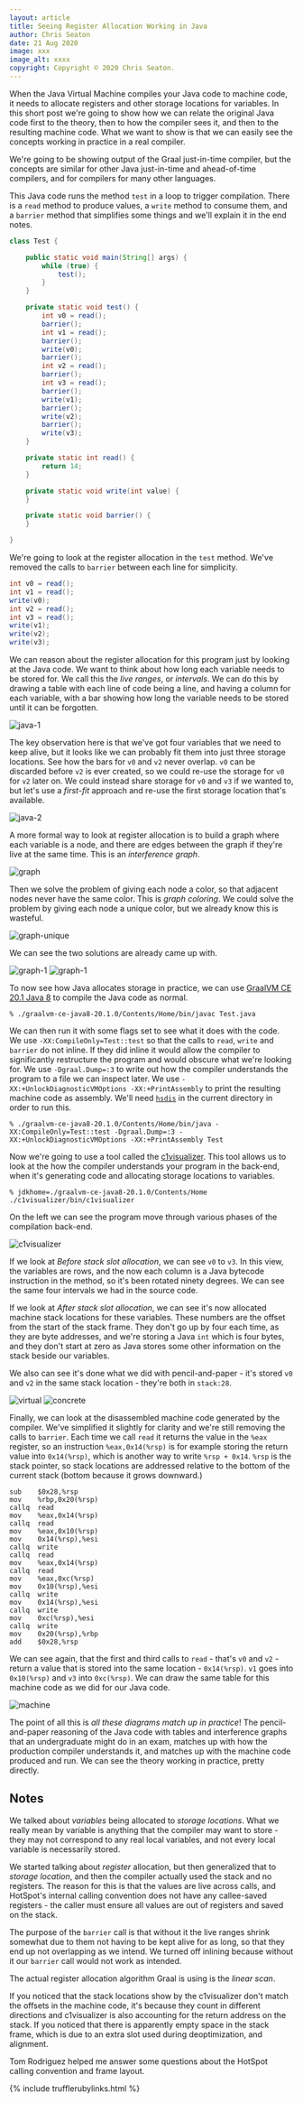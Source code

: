```yaml
---
layout: article
title: Seeing Register Allocation Working in Java
author: Chris Seaton
date: 21 Aug 2020
image: xxx
image_alt: xxxx
copyright: Copyright © 2020 Chris Seaton.
---
```


When the Java Virtual Machine compiles your Java code to machine code, it needs to allocate registers and other storage locations for variables. In this short post we're going to show how we can relate the original Java code first to the theory, then to how the compiler sees it, and then to the resulting machine code. What we want to show is that we can easily see the concepts working in practice in a real compiler.

We're going to be showing output of the Graal just-in-time compiler, but the concepts are similar for other Java just-in-time and ahead-of-time compilers, and for compilers for many other languages.

This Java code runs the method `test` in a loop to trigger compilation. There is a `read` method to produce values, a `write` method to consume them, and a `barrier` method that simplifies some things and we'll explain it in the end notes.

```java
class Test {

    public static void main(String[] args) {
        while (true) {
            test();
        }
    }

    private static void test() {
        int v0 = read();
        barrier();
        int v1 = read();
        barrier();
        write(v0);
        barrier();
        int v2 = read();
        barrier();
        int v3 = read();
        barrier();
        write(v1);
        barrier();
        write(v2);
        barrier();
        write(v3);
    }

    private static int read() {
        return 14;
    }

    private static void write(int value) {
    }

    private static void barrier() {
    }

}
```

We're going to look at the register allocation in the `test` method. We've removed the calls to `barrier` between each line for simplicity.

```java
int v0 = read();
int v1 = read();
write(v0);
int v2 = read();
int v3 = read();
write(v1);
write(v2);
write(v3);
```

We can reason about the register allocation for this program just by looking at the Java code. We want to think about how long each variable needs to be stored for. We call this the *live ranges*, or *intervals*. We can do this by drawing a table with each line of code being a line, and having a column for each variable, with a bar showing how long the variable needs to be stored until it can be forgotten.

![java-1](java-1.png)

The key observation here is that we've got four variables that we need to keep alive, but it looks like we can probably fit them into just three storage locations. See how the bars for `v0` and `v2` never overlap. `v0` can be discarded before `v2` is ever created, so we could re-use the storage for `v0` for `v2` later on. We could instead share storage for `v0` and `v3` if we wanted to, but let's use a *first-fit* approach and re-use the first storage location that's available.

![java-2](java-2.png)

A more formal way to look at register allocation is to build a graph where each variable is a node, and there are edges between the graph if they're live at the same time. This is an *interference graph*.

![graph](graph.png)

Then we solve the problem of giving each node a color, so that adjacent nodes never have the same color. This is *graph coloring*. We could solve the problem by giving each node a unique color, but we already know this is wasteful.

![graph-unique](graph-unique.png)

We can see the two solutions are already came up with.

![graph-1](graph-1.png)
![graph-1](graph-2.png)

To now see how Java allocates storage in practice, we can use [GraalVM CE 20.1 Java 8](https://github.com/graalvm/graalvm-ce-builds/releases/tag/vm-20.1.0) to compile the Java code as normal.

```
% ./graalvm-ce-java8-20.1.0/Contents/Home/bin/javac Test.java
```

We can then run it with some flags set to see what it does with the code. We use `-XX:CompileOnly=Test::test` so that the calls to `read`, `write` and `barrier` do not inline. If they did inline it would allow the compiler to significantly restructure the program and would obscure what we're looking for. We use `-Dgraal.Dump=:3` to write out how the compiler understands the program to a file we can inspect later. We use `-XX:+UnlockDiagnosticVMOptions -XX:+PrintAssembly` to print the resulting machine code as assembly. We'll need [`hsdis`](https://lafo.ssw.uni-linz.ac.at/pub/graal-external-deps/hsdis/intel/) in the current directory in order to run this.

```
% ./graalvm-ce-java8-20.1.0/Contents/Home/bin/java -XX:CompileOnly=Test::test -Dgraal.Dump=:3 -XX:+UnlockDiagnosticVMOptions -XX:+PrintAssembly Test
```

Now we're going to use a tool called the [c1visualizer](https://github.com/chrisseaton/c1visualizer/releases/tag/v1.7). This tool allows us to look at the how the compiler understands your program in the back-end, when it's generating code and allocating storage locations to variables.

```
% jdkhome=./graalvm-ce-java8-20.1.0/Contents/Home ./c1visualizer/bin/c1visualizer
```

On the left we can see the program move through various phases of the compilation back-end.

![c1visualizer](c1visualizer.png)

If we look at *Before stack slot allocation*, we can see `v0` to `v3`. In this view, the variables are rows, and the now each column is a Java bytecode instruction in the method, so it's been rotated ninety degrees. We can see the same four intervals we had in the source code.

If we look at *After stack slot allocation*, we can see it's now allocated machine stack locations for these variables. These numbers are the offset from the start of the stack frame. They don't go up by four each time, as they are byte addresses, and we're storing a Java `int` which is four bytes, and they don't start at zero as Java stores some other information on the stack beside our variables.

We also can see it's done what we did with pencil-and-paper - it's stored `v0` and `v2` in the same stack location - they're both in `stack:28`.

![virtual](virtual.png)
![concrete](concrete.png)

Finally, we can look at the disassembled machine code generated by the compiler. We've simplified it slightly for clarity and we're still removing the calls to `barrier`. Each time we call `read` it returns the value in the `%eax` register, so an instruction `%eax,0x14(%rsp)` is for example storing the return value into `0x14(%rsp)`, which is another way to write `%rsp + 0x14`. `%rsp` is the stack pointer, so stack locations are addressed relative to the bottom of the current stack (bottom because it grows downward.)

```
sub    $0x28,%rsp
mov    %rbp,0x20(%rsp)
callq  read
mov    %eax,0x14(%rsp)
callq  read
mov    %eax,0x10(%rsp)
mov    0x14(%rsp),%esi
callq  write
callq  read
mov    %eax,0x14(%rsp)
callq  read
mov    %eax,0xc(%rsp)
mov    0x10(%rsp),%esi
callq  write
mov    0x14(%rsp),%esi
callq  write
mov    0xc(%rsp),%esi
callq  write
mov    0x20(%rsp),%rbp
add    $0x28,%rsp
```

We can see again, that the first and third calls to `read` - that's `v0` and `v2` - return a value that is stored into the same location - `0x14(%rsp)`. `v1` goes into `0x10(%rsp)` and `v3` into `0xc(%rsp)`. We can draw the same table for this machine code as we did for our Java code.

![machine](machine.png)

The point of all this is *all these diagrams match up in practice*! The pencil-and-paper reasoning of the Java code with tables and interference graphs that an undergraduate might do in an exam, matches up with how the production compiler understands it, and matches up with the machine code produced and run. We can see the theory working in practice, pretty directly.

## Notes

We talked about *variables* being allocated to *storage locations*. What we really mean by variable is anything that the compiler may want to store - they may not correspond to any real local variables, and not every local variable is necessarily stored.

We started talking about *register* allocation, but then generalized that to *storage location*, and then the compiler actually used the stack and no registers. The reason for this is that the values are live across calls, and HotSpot's internal calling convention does not have any callee-saved registers - the caller must ensure all values are out of registers and saved on the stack.

The purpose of the `barrier` call is that without it the live ranges shrink somewhat due to them not having to be kept alive for as long, so that they end up not overlapping as we intend. We turned off inlining because without it our `barrier` call would not work as intended.

The actual register allocation algorithm Graal is using is the *linear scan*.

If you noticed that the stack locations show by the c1visualizer don't match the offsets in the machine code, it's because they count in different directions and c1visualizer is also accounting for the return address on the stack. If you noticed that there is apparently empty space in the stack frame, which is due to an extra slot used during deoptimization, and alignment.

Tom Rodriguez helped me answer some questions about the HotSpot calling convention and frame layout.

{% include trufflerubylinks.html %}
